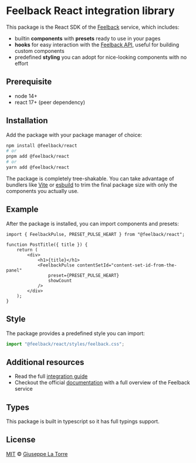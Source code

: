 # Feelback React integration library

This package is the React SDK of the [Feelback](https://www.feelback.dev) service, which includes:
- builtin **components** with **presets** ready to use in your pages
- **hooks** for easy interaction with the [Feelback API](https://www.feelback.dev/docs/api-reference), useful for building custom components
- predefined **styling** you can adopt for nice-looking components with no effort


## Prerequisite
- node 14+
- react 17+ (peer dependency)

## Installation
Add the package with your package manager of choice:
```sh
npm install @feelback/react
# or
pnpm add @feelback/react
# or
yarn add @feelback/react
```

The package is completely tree-shakable. You can take advantage of bundlers like [Vite](https://vitejs.dev/) or [esbuild](https://esbuild.github.io/) to trim the final package size with only the components you actually use.

## Example
After the package is installed, you can import components and presets:
```tsx
import { FeelbackPulse, PRESET_PULSE_HEART } from "@feelback/react";

function PostTitle({ title }) {
    return (
        <div>
            <h1>{title}</h1>
            <FeelbackPulse contentSetId="content-set-id-from-the-panel"
                preset={PRESET_PULSE_HEART}
                showCount
            />
        </div>
    );
}
```

## Style
The package provides a predefined style you can import:
```ts
import "@feelback/react/styles/feelback.css";
```

## Additional resources
- Read the full [integration guide](https://www.feelback.dev/docs/integrations/react)
- Checkout the official [documentation](https://www.feelback.dev/docs) with a full overview of the Feelback service


## Types
This package is built in typescript so it has full typings support.

## License
[MIT](LICENSE) © [Giuseppe La Torre](https://github.com/giuseppelt)
